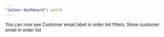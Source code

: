 ```yaml
---
"saleor-dashboard": patch
---
```


You can now see Customer email label in order list filters. Show customer email in order list
